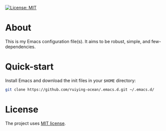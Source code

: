 [![License: MIT](https://img.shields.io/badge/License-MIT-yellow.svg)](https://opensource.org/licenses/MIT)

# About
 This is my Emacs configuration file(s). It aims to be robust, simple, and few-dependencies.

# Quick-start

Install Emacs and download the init files in your `$HOME` directory:
```bash
git clone https://github.com/ruiying-ocean/.emacs.d.git ~/.emacs.d/
```

# License
The project uses [MIT license](LICENSE).
